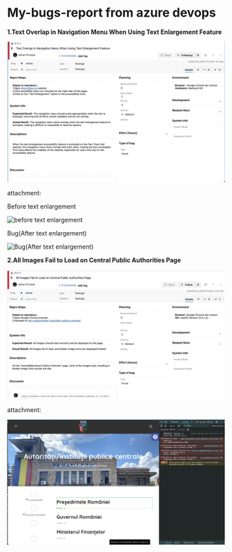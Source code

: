 # My-bugs-report from azure devops

**1.Text Overlap in Navigation Menu When Using Text Enlargement Feature**

![bug repo](https://github.com/AdrianPricopie/My-bugs-report/blob/main/Bug%20report%20%231/Bug%20report%201.png)

attachment:

Before text enlargement

![before text enlargement](https://github.com/AdrianPricopie/My-bugs-report/blob/main/Bug%20report%20%231/Before%20text%20enlargement.png)

Bug(After text enlargement)

![Bug(After text enlargement)](https://github.com/AdrianPricopie/My-bugs-report/blob/main/Bug%20report%20%231/Bug(After%20text%20enlargement).png)

**2.All Images Fail to Load on Central Public Authorities Page**

![bug repo2](https://github.com/AdrianPricopie/My-bugs-report/blob/main/Bug%20report%20%232/bug%20report%202.png)

attachment:

![console](https://github.com/AdrianPricopie/My-bugs-report/blob/main/Bug%20report%20%232/console.png)
